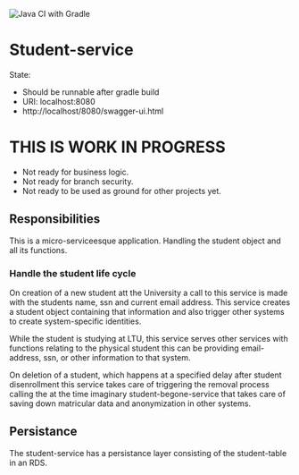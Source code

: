 ![Java CI with Gradle](https://github.com/simonblund/soa-g2-student-service/workflows/Java%20CI%20with%20Gradle/badge.svg?branch=master)
# Student-service

State:

- Should be runnable after gradle build
- URI: localhost:8080
- http://localhost/8080/swagger-ui.html

# THIS IS WORK IN PROGRESS
- Not ready for business logic.
- Not ready for branch security.
- Not ready to be used as ground for other projects yet.

## Responsibilities
This is a micro-serviceesque application. Handling the student object and all its functions.

### Handle the student life cycle
On creation of a new student att the University a call to this service is made with the students name, ssn and current email address. This service 
creates a student object containing that information and also trigger other systems to create system-specific identities.

While the student is studying at LTU, this service serves other services with functions relating to the physical student
this can be providing email-address, ssn, or other information to that system.

On deletion of a student, which happens at a specified delay after student disenrollment this service takes care of triggering the removal process 
calling the at the time imaginary student-begone-service that takes care of saving down matricular data and anonymization in other systems.

## Persistance
The student-service has a persistance layer consisting of the student-table in an RDS.